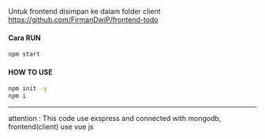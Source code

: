 
Untuk frontend disimpan ke dalam folder client
https://github.com/FirmanDwiP/frontend-todo

#### Cara RUN
```sh
npm start
```
#### HOW TO USE
```sh
npm init -y
npm i 
```
---
attention : This code use exspress and connected with mongodb, frontend(client) use vue js
